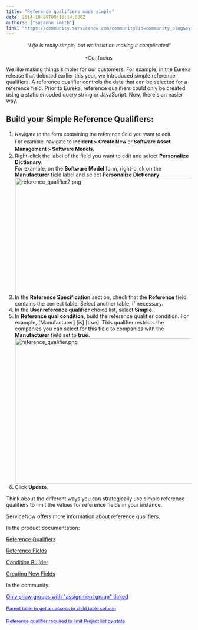 ```yaml
---
title: "Reference qualifiers made simple"
date: 2014-10-09T00:10:14.000Z
authors: ["suzanne.smith"]
link: "https://community.servicenow.com/community?id=community_blog&sys_id=715ca6a1dbd0dbc01dcaf3231f9619eb"
---
```

<p style="text-align: center;"><span style="font-size: 13.63636302948px; line-height: 1.5em;"><em>"Life is really simple, but we insist on making it complicated"</em></span></p><p style="text-align: center;">-Confucius</p><p></p><p>We like making things simpler for our customers. For example, in the Eureka release that debuted earlier this year, we introduced simple reference qualifiers. A reference qualifier controls the data that can be selected for a reference field. Prior to Eureka, reference qualifiers could only be created using a static encoded query string or JavaScript. Now, there's an easier way.</p><p></p><h2>Build your Simple Reference Qualifiers:</h2><ol><li><span style="font-size: 10pt; line-height: 1.5em;">Navigate to the form containing</span><span style="font-size: 10pt; line-height: 1.5em;"> the reference field you want to edit. <br/>For example, navigate to <strong>Incident &gt; Create New</strong> or <strong>Software Asset Management &gt; Software Models</strong>.</span></li><li>Right-click the label of the field you want to edit and select <strong>Personalize Dictionary</strong>. <br/>For example, on the <strong>Software Model</strong> form, right-click on the <strong>Manufacturer</strong> field label and select <strong>Personalize Dictionary</strong>.<br/><a _jive_internal="true" href="/servlet/JiveServlet/downloadImage/38-3519-14380/reference_qualifier2.png"><img   alt="reference_qualifier2.png" class="image-0 jive-image" height="455" src="03f50dc2db5497049c9ffb651f9619d3.iix" style="height: 314px; width: 620px; display: block; margin-left: auto; margin-right: auto;" width="899"/></a></li><li>In the <strong>Reference Specification</strong> section, check that the <strong>Reference</strong> field contains the correct table. Select another table, if necessary.</li><li>In the <strong>User reference qualifier</strong> choice list, select <strong>Simple</strong>.</li><li>In <strong>Reference qual condition</strong>, build the reference qualifier condition. For example, [Manufacturer] [is] [true]. This qualifier restricts the companies you can select for this field to companies with the <strong>Manufacturer</strong> field set to <strong>true</strong>. <a _jive_internal="true" href="/servlet/JiveServlet/downloadImage/38-3519-14381/reference_qualifier.png"><img   alt="reference_qualifier.png" class="image-1 jive-image" height="565" src="45b32802db90dfc03eb27a9e0f96194c.iix" style="height: 394px; width: 620px; display: block; margin-left: auto; margin-right: auto;" width="890"/></a></li><li>Click <strong>Update</strong>.</li></ol><p>Think about the different ways you can strategically use simple reference qualifiers to limit the values for reference fields in your instance.</p><p></p><p>ServiceNow offers more information about reference qualifiers.</p><p></p><p>In the product documentation:</p><p><a title="k-external-small" class="jive-link-external-small" href="http://wiki.servicenow.com/index.php?title=Reference_Qualifiers" rel="nofollow" target="_blank">Reference Qualifiers</a></p><p><a title="k-external-small" class="jive-link-external-small" href="http://wiki.servicenow.com/index.php?title=Reference_Fields" rel="nofollow" target="_blank">Reference Fields</a></p><p><a title="k-external-small" class="jive-link-external-small" href="http://wiki.servicenow.com/index.php?title=Condition_Builder" rel="nofollow" target="_blank">Condition Builder</a></p><p><a href="http://wiki.servicenow.com/index.php?title=Creating_New_Fields#Making_a_Field_Dependent" title="http://wiki.servicenow.com/index.php?title=Creating_New_Fields#Making_a_Field_Dependent">Creating New Fields</a></p><p></p><p>In the community:</p><p><a _jive_internal="true" data-containerid="2097" data-containertype="14" data-objectid="713099" data-objecttype="2" href="/community?id=community_question&sys_id=446f4325dbdcdbc01dcaf3231f96191b"><span style="color: #0000ff; text-decoration: underline;">Only show groups with "assignment group" ticked</span></a></p><p><span style="line-height: 1.5em; color: #575757; font-size: 10pt; font-family: arial, helvetica, sans-serif;"><a _jive_internal="true" data-containerid="2108" data-containertype="14" data-objectid="711765" data-objecttype="2" href="/community?id=community_question&sys_id=c4debea5db58dbc01dcaf3231f96193f"><span style="color: #0000ff; text-decoration: underline;">Parent table to get an access to child table column</span></a></span></p><p><span style="line-height: 1.5em; color: #575757; font-size: 10pt; font-family: arial, helvetica, sans-serif;"><a _jive_internal="true" data-containerid="2097" data-containertype="14" data-objectid="721256" data-objecttype="2" href="/community?id=community_question&sys_id=d8818f29db98dbc01dcaf3231f96195e"><span style="color: #0000ff; text-decoration: underline;">Reference qualifier required to limit Project list by state</span></a></span></p><p><span style="line-height: 1.5em; color: #575757; font-size: 10pt; font-family: arial, helvetica, sans-serif;"><br/></span></p>